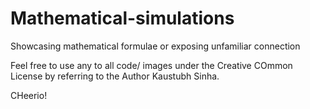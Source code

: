 # Mathematical-simulations
Showcasing mathematical formulae or exposing unfamiliar connection 

Feel free to use any to all code/ images under the Creative COmmon License by referring to the Author Kaustubh Sinha.

CHeerio!
